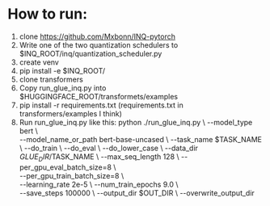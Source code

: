 # How to run:
1. clone https://github.com/Mxbonn/INQ-pytorch
2. Write one of the two quantization schedulers to $INQ_ROOT/inq/quantization_scheduler.py
3. create venv
4. pip install -e $INQ_ROOT/
5. clone transformers
6. Copy run_glue_inq.py into $HUGGINGFACE_ROOT/transformets/examples
7. pip install -r requirements.txt (requirements.txt in transformers/examples I think)
8. Run run_glue_inq.py like this:
    python ./run_glue_inq.py \\
    --model_type bert   \\   
    --model_name_or_path bert-base-uncased      \\
    --task_name $TASK_NAME      \\
    --do_train      \\
    --do_eval      \\
    --do_lower_case     \\
    --data_dir $GLUE_DIR/$TASK_NAME      \\
    --max_seq_length 128     \\
    --per_gpu_eval_batch_size=8      \\  
    --per_gpu_train_batch_size=8     \\  
    --learning_rate 2e-5     \\
    --num_train_epochs 9.0    \\  
    --save_steps 100000      \\
    --output_dir $OUT_DIR  \\
    --overwrite_output_dir
    
